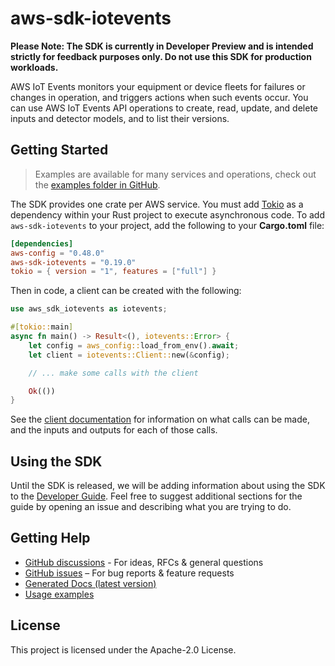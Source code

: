 # aws-sdk-iotevents

**Please Note: The SDK is currently in Developer Preview and is intended strictly for
feedback purposes only. Do not use this SDK for production workloads.**

AWS IoT Events monitors your equipment or device fleets for failures or changes in operation, and triggers actions when such events occur. You can use AWS IoT Events API operations to create, read, update, and delete inputs and detector models, and to list their versions.

## Getting Started

> Examples are available for many services and operations, check out the
> [examples folder in GitHub](https://github.com/awslabs/aws-sdk-rust/tree/main/examples).

The SDK provides one crate per AWS service. You must add [Tokio](https://crates.io/crates/tokio)
as a dependency within your Rust project to execute asynchronous code. To add `aws-sdk-iotevents` to
your project, add the following to your **Cargo.toml** file:

```toml
[dependencies]
aws-config = "0.48.0"
aws-sdk-iotevents = "0.19.0"
tokio = { version = "1", features = ["full"] }
```

Then in code, a client can be created with the following:

```rust
use aws_sdk_iotevents as iotevents;

#[tokio::main]
async fn main() -> Result<(), iotevents::Error> {
    let config = aws_config::load_from_env().await;
    let client = iotevents::Client::new(&config);

    // ... make some calls with the client

    Ok(())
}
```

See the [client documentation](https://docs.rs/aws-sdk-iotevents/latest/aws_sdk_iotevents/client/struct.Client.html)
for information on what calls can be made, and the inputs and outputs for each of those calls.

## Using the SDK

Until the SDK is released, we will be adding information about using the SDK to the
[Developer Guide](https://docs.aws.amazon.com/sdk-for-rust/latest/dg/welcome.html). Feel free to suggest
additional sections for the guide by opening an issue and describing what you are trying to do.

## Getting Help

* [GitHub discussions](https://github.com/awslabs/aws-sdk-rust/discussions) - For ideas, RFCs & general questions
* [GitHub issues](https://github.com/awslabs/aws-sdk-rust/issues/new/choose) – For bug reports & feature requests
* [Generated Docs (latest version)](https://awslabs.github.io/aws-sdk-rust/)
* [Usage examples](https://github.com/awslabs/aws-sdk-rust/tree/main/examples)

## License

This project is licensed under the Apache-2.0 License.

